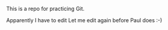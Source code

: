 This is a repo for practicing Git.

Apparently I have to edit
Let me edit again before Paul does :-)
